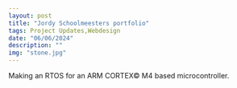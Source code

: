 ```yaml
---
layout: post
title: "Jordy Schoolmeesters portfolio"
tags: Project Updates,Webdesign
date: "06/06/2024"
description: ""
img: "stone.jpg"
---
```

Making an RTOS for an ARM CORTEX© M4 based microcontroller.